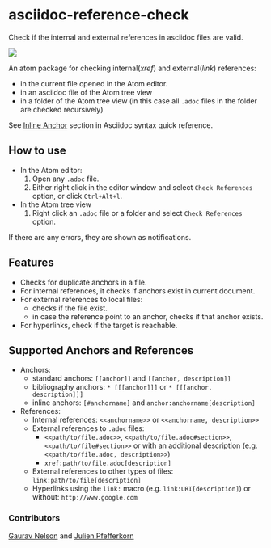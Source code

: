 # asciidoc-reference-check
Check if the internal and external references in asciidoc files are valid.

![](https://github.com/gaurav-nelson/asciidoc-reference-check/raw/master/img/atom-ocp-linkcheck.gif)

An atom package for checking internal(*xref*) and external(*link*) references:
* in the current file opened in the Atom editor.
* in an asciidoc file of the Atom tree view
* in a folder of the Atom tree view (in this case all `.adoc` files in the folder are checked recursively)

See [Inline Anchor](http://asciidoctor.org/docs/asciidoc-syntax-quick-reference/#links) section in Asciidoc syntax quick reference.

## How to use

* In the Atom editor:
  1. Open any `.adoc` file.
  2. Either right click in the editor window and select `Check References` option, or click `Ctrl+Alt+l`.
* In the Atom tree view
  1. Right click an `.adoc` file or a folder and select `Check References` option.

If there are any errors, they are shown as notifications.

## Features

* Checks for duplicate anchors in a file.
* For internal references, it checks if anchors exist in current document.
* For external references to local files:
  * checks if the file exist.
  * in case the reference point to an anchor, checks if that anchor exists.
* For hyperlinks, check if the target is reachable.

## Supported Anchors and References

* Anchors:
  * standard anchors: `[[anchor]]` and `[[anchor, description]]`
  * bibliography anchors: `* [[[anchor]]]` or `* [[[anchor, description]]]`
  * inline anchors: `[#anchorname]` and `anchor:anchorname[description]`
* References:
  * Internal references: `<<anchorname>>` or `<<anchorname, description>>`
  * External references to `.adoc` files:
    * `<<path/to/file.adoc>>`, `<<path/to/file.adoc#section>>`, `<<path/to/file#section>>` or with an additional description (e.g. `<<path/to/file.adoc, description>>`)
    * `xref:path/to/file.adoc[description]`
  * External references to other types of files: `link:path/to/file[description]`
  * Hyperlinks using the `link:` macro (e.g. `link:URI[description]`) or without: `http://www.google.com`

### Contributors
[Gaurav Nelson](https://github.com/gaurav-nelson) and
[Julien Pfefferkorn](https://github.com/fritz-hh)